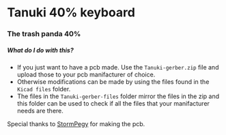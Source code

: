 # Tanuki 40% keyboard
### The trash panda 40%

##### What do I do with this?
+ If you just want to have a pcb made. Use the `Tanuki-gerber.zip` file and upload those to your pcb manifacturer of choice.
+ Otherwise modifications can be made by using the files found in the `Kicad files` folder.
+ The files in the `Tanuki-gerber-files` folder mirror the files in the zip and this folder can be used to check if all the files that your manifacturer needs are there.

Special thanks to [StormPegy](https://www.reddit.com/user/StormPegy/) for making the pcb.

